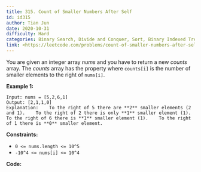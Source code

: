 ```yaml
---
title: 315. Count of Smaller Numbers After Self
id: id315
author: Tian Jun
date: 2020-10-31
difficulty: Hard
categories: Binary Search, Divide and Conquer, Sort, Binary Indexed Tree, Segment Tree
link: <https://leetcode.com/problems/count-of-smaller-numbers-after-self/description/>
---
```


You are given an integer array _nums_ and you have to return a new _counts_
array. The _counts_ array has the property where `counts[i]` is the number of
smaller elements to the right of `nums[i]`.



**Example 1:**
            
	Input: nums = [5,2,6,1]    
	Output: [2,1,1,0]    
	Explanation:    To the right of 5 there are **2** smaller elements (2 and 1).    To the right of 2 there is only **1** smaller element (1).    To the right of 6 there is **1** smaller element (1).    To the right of 1 there is **0** smaller element.    



**Constraints:**

  * `0 <= nums.length <= 10^5`
  * `-10^4 <= nums[i] <= 10^4`


**Code:**
